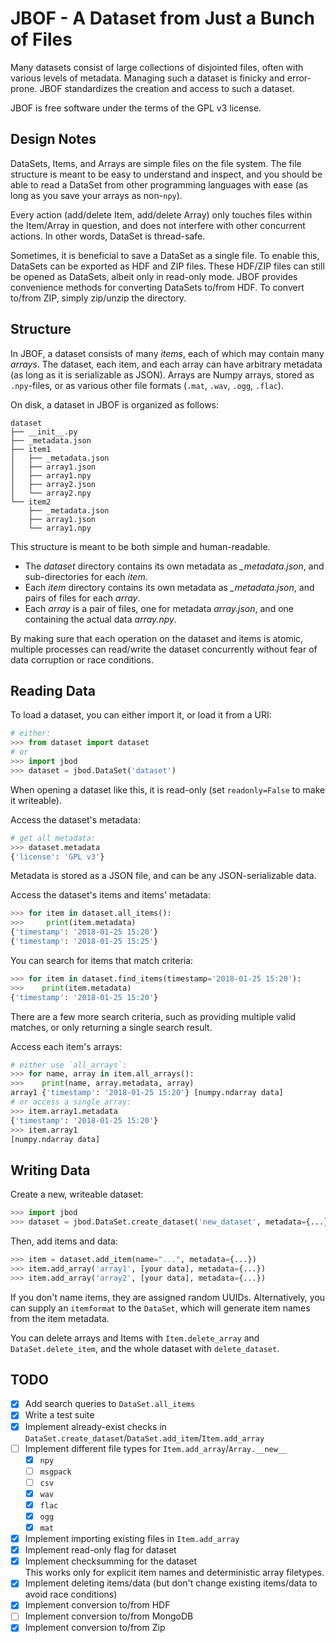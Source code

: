 # JBOF - A Dataset from Just a Bunch of Files

Many datasets consist of large collections of disjointed files, often with various levels of metadata. Managing such a dataset is finicky and error-prone. JBOF standardizes the creation and access to such a dataset.

JBOF is free software under the terms of the GPL v3 license.


## Design Notes

DataSets, Items, and Arrays are simple files on the file system. The file structure is meant to be easy to understand and inspect, and you should be able to read a DataSet from other programming languages with ease (as long as you save your arrays as non-`npy`).

Every action (add/delete Item, add/delete Array) only touches files within the Item/Array in question, and does not interfere with other concurrent actions. In other words, DataSet is thread-safe.

Sometimes, it is beneficial to save a DataSet as a single file. To enable this, DataSets can be exported as HDF and ZIP files. These HDF/ZIP files can still be opened as DataSets, albeit only in read-only mode. JBOF provides convenience methods for converting DataSets to/from HDF. To convert to/from ZIP, simply zip/unzip the directory.


## Structure

In JBOF, a dataset consists of many *items*, each of which may contain many *arrays*. The dataset, each item, and each array can have arbitrary metadata (as long as it is serializable as JSON). Arrays are Numpy arrays, stored as `.npy`-files, or as various other file formats (`.mat`, `.wav`, `.ogg`, `.flac`).

On disk, a dataset in JBOF is organized as follows:
```
dataset
├── __init__.py
├── _metadata.json
├── item1
│   ├── _metadata.json
│   ├── array1.json
│   ├── array1.npy
│   ├── array2.json
│   └── array2.npy
└── item2
    ├── _metadata.json
    ├── array1.json
    └── array1.npy
```


This structure is meant to be both simple and human-readable.

- The *dataset* directory contains its own metadata as *_metadata.json*, and sub-directories for each *item*.
- Each *item* directory contains its own metadata as *_metadata.json*, and pairs of files for each *array*.
- Each *array* is a pair of files, one for metadata *array.json*, and one containing the actual data *array.npy*.

By making sure that each operation on the dataset and items is atomic, multiple processes can read/write the dataset concurrently without fear of data corruption or race conditions.


## Reading Data

To load a dataset, you can either import it, or load it from a URI:
```python
# either:
>>> from dataset import dataset
# or
>>> import jbod
>>> dataset = jbod.DataSet('dataset')
```

When opening a dataset like this, it is read-only (set `readonly=False` to make it writeable).

Access the dataset's metadata:
```python
# get all metadata:
>>> dataset.metadata
{'license': 'GPL v3'}
```

Metadata is stored as a JSON file, and can be any JSON-serializable data.

Access the dataset's items and items' metadata:
```python
>>> for item in dataset.all_items():
>>>     print(item.metadata)
{'timestamp': '2018-01-25 15:20'}
{'timestamp': '2018-01-25 15:25'}
```

You can search for items that match criteria:
```python
>>> for item in dataset.find_items(timestamp='2018-01-25 15:20'):
>>>    print(item.metadata)
{'timestamp': '2018-01-25 15:20'}
```

There are a few more search criteria, such as providing multiple valid matches, or only returning a single search result.

Access each item's arrays:
```python
# either use `all_arrays`:
>>> for name, array in item.all_arrays():
>>>    print(name, array.metadata, array)
array1 {'timestamp': '2018-01-25 15:20'} [numpy.ndarray data]
# or access a single array:
>>> item.array1.metadata
{'timestamp': '2018-01-25 15:20'}
>>> item.array1
[numpy.ndarray data]
```


## Writing Data

Create a new, writeable dataset:
```python
>>> import jbod
>>> dataset = jbod.DataSet.create_dataset('new_dataset', metadata={...})
```

Then, add items and data:
```python
>>> item = dataset.add_item(name="...", metadata={...})
>>> item.add_array('array1', [your data], metadata={...})
>>> item.add_array('array2', [your data], metadata={...})
```

If you don't name items, they are assigned random UUIDs. Alternatively, you can supply an `itemformat` to the `DataSet`, which will generate item names from the item metadata.

You can delete arrays and Items with `Item.delete_array` and `DataSet.delete_item`, and the whole dataset with `delete_dataset`.


## TODO

- [X] Add search queries to `DataSet.all_items`
- [X] Write a test suite
- [X] Implement already-exist checks in `DataSet.create_dataset`/`DataSet.add_item`/`Item.add_array`
- [ ] Implement different file types for `Item.add_array`/`Array.__new__`
  - [X] `npy`
  - [ ] `msgpack`
  - [ ] `csv`
  - [X] `wav`
  - [X] `flac`
  - [X] `ogg`
  - [X] `mat`
- [X] Implement importing existing files in `Item.add_array`
- [X] Implement read-only flag for dataset
- [X] Implement checksumming for the dataset  
  This works only for explicit item names and deterministic array filetypes.
- [X] Implement deleting items/data (but don't change existing items/data to avoid race conditions)
- [X] Implement conversion to/from HDF
- [ ] Implement conversion to/from MongoDB
- [X] Implement conversion to/from Zip
